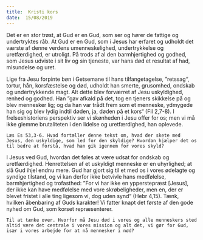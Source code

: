 ```yaml
---
title:  Kristi kors
date:  15/08/2019
---
```


Det er en stor trøst, at Gud er en Gud, som ser og hører de fattige og undertryktes råb. At Gud er en Gud, som i Jesus har erfaret og udholdt det værste af denne verdens umenneskelighed, undertrykkelse og uretfærdighed, er utroligt. På trods af al den barmhjertighed og godhed, som Jesus udviste i sit liv og sin tjeneste, var hans død et resultat af had, misundelse og uret.

Lige fra Jesu forpinte bøn i Getsemane til hans tilfangetagelse, ”retssag“, tortur, hån, korsfæstelse og død, udholdt han smerte, grusomhed, ondskab og undertrykkende magt. Alt dette blev forværret af Jesu uskyldighed, renhed og godhed. Han ”gav afkald på det, tog en tjeners skikkelse på og blev mennesker lig; og da han var trådt frem som et menneske, ydmygede han sig og blev lydig indtil døden, ja, døden på et kors“ (Fil 2,7-8). I frelseshistoriens perspektiv ser vi skønheden i Jesu offer for os; men vi må ikke glemme brutaliteten i den lidelse og uretfærdighed, han oplevede.

`Læs Es 53,3-6. Hvad fortæller denne tekst om, hvad der skete med Jesus, den uskyldige, som led for den skyldige? Hvordan hjælper det os til bedre at forstå, hvad han gik igennem for vores skyld?`

I Jesus ved Gud, hvordan det føles at være udsat for ondskab og uretfærdighed. Henrettelsen af et uskyldigt menneske er en uhyrlighed; at slå Gud ihjel endnu mere. Gud har gjort sig til et med os i vores ødelagte og syndige tilstand, og vi kan derfor ikke betvivle hans medfølelse, barmhjertighed og trofasthed: ”For vi har ikke en ypperstepræst [Jesus], der ikke kan have medfølelse med vore skrøbeligheder, men en, der er blevet fristet i alle ting ligesom vi, dog uden synd“ (Hebr 4,15). Tænk, hvilken åbenbaring af Guds karakter! Vi fatter knapt det første af den gode nyhed om Gud, som korset repræsenterer.

`Til at tænke over. Hvorfor må Jesu død i vores og alle menneskers sted altid være det centrale i vores mission og alt det, vi gør for Gud, især i vores arbejde for at nå mennesker i nød?`